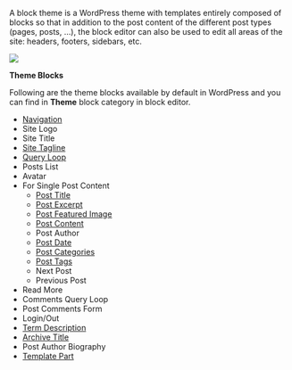 A block theme is a WordPress theme with templates entirely composed of blocks so that in addition to the post content of the different post types (pages, posts, …), the block editor can also be used to edit all areas of the site: headers, footers, sidebars, etc.

![](https://learn.rtcamp.com/wp-content/uploads/2022/05/Screenshot-2022-05-27-at-11.42.04-AM.png)

**Theme Blocks**

Following are the theme blocks available by default in WordPress and you can find in **Theme** block category in block editor.

- [Navigation](https://wordpress.org/support/article/navigation-block/)
- Site Logo
- Site Title
- [Site Tagline](https://wordpress.org/support/article/site-tagline-block/)
- [Query Loop](https://wordpress.org/support/article/query-loop-block/)
- Posts List
- Avatar
- For Single Post Content
    - [Post Title](https://wordpress.org/support/article/post-title-block/)
    - [Post Excerpt](https://wordpress.org/support/article/post-excerpt-block/)
    - [Post Featured Image](https://wordpress.org/support/article/post-featured-image-block/)
    - [Post Content](https://wordpress.org/support/article/post-content-block/)
    - Post Author
    - [Post Date](https://wordpress.org/support/article/post-date-block/)
    - [Post Categories](https://wordpress.org/support/article/post-categories-block/)
    - [Post Tags](https://wordpress.org/support/article/post-tags-block/)
    - Next Post
    - Previous Post
- Read More
- Comments Query Loop
- Post Comments Form
- Login/Out
- [Term Description](https://wordpress.org/support/article/term-description-block/)
- [Archive Title](https://wordpress.org/support/article/archive-title-block/)
- Post Author Biography
- [Template Part](https://wordpress.org/support/article/template-part-block/)
